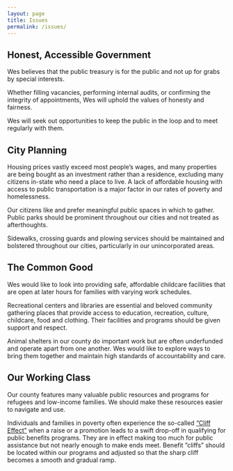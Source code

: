 ```yaml
---
layout: page
title: Issues
permalink: /issues/
---
```


## Honest, Accessible Government

Wes believes that the public treasury is for the public and not up for grabs by special interests.

Whether filling vacancies, performing internal audits, or confirming the integrity of appointments, Wes will uphold the values of honesty and fairness.

Wes will seek out opportunities to keep the public in the loop and to meet regularly with them.

## City Planning

Housing prices vastly exceed most people’s wages, and many properties are being bought as an investment rather than a residence, excluding many citizens in-state who need a place to live. A lack of affordable housing with access to public transportation is a major factor in our rates of poverty and homelessness.

Our citizens like and prefer meaningful public spaces in which to gather. Public parks should be prominent throughout our cities and not treated as afterthoughts.

Sidewalks, crossing guards and plowing services should be maintained and bolstered throughout our cities, particularly in our unincorporated areas.

## The Common Good

Wes would like to look into providing safe, affordable childcare facilities that are open at later hours for families with varying work schedules.

Recreational centers and libraries are essential and beloved community gathering places that provide access to education, recreation, culture, childcare, food and clothing. Their facilities and programs should be given support and respect.

Animal shelters in our county do important work but are often underfunded and operate apart from one another. Wes would like to explore ways to bring them together and maintain high standards of accountability and care.

## Our Working Class

Our county features many valuable public resources and programs for refugees and low-income families. We should make these resources easier to navigate and use.

Individuals and families in poverty often experience the so-called [“Cliff Effect”](https://www.circlesusa.org/research/cliff-effect/) when a raise or a promotion leads to a swift drop-off in qualifying for public benefits programs. They are in effect making too much for public assistance but not nearly enough to make ends meet. Benefit ”cliffs” should be located within our programs and adjusted so that the sharp cliff becomes a smooth and gradual ramp.